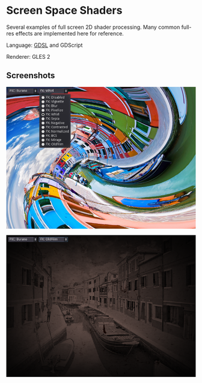 # Screen Space Shaders

Several examples of full screen 2D shader processing.
Many common full-res effects are implemented here for reference.

Language: [GDSL](https://docs.godotengine.org/en/latest/tutorials/shading/shading_reference/shading_language.html) and GDScript

Renderer: GLES 2

## Screenshots

![Screenshot](screenshots/whirl.png)

![Screenshot](screenshots/old_film.png)
